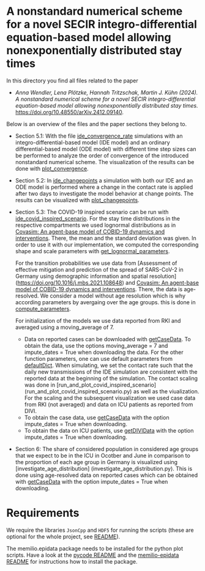 # A nonstandard numerical scheme for a novel SECIR integro-differential equation-based model allowing nonexponentially distributed stay times #

In this directory you find all files related to the paper
- _Anna Wendler, Lena Plötzke, Hannah Tritzschak, Martin J. Kühn (2024). A nonstandard numerical scheme for a novel 
SECIR integro-differential equation-based model allowing nonexponentially distributed stay times._ 
https://doi.org/10.48550/arXiv.2412.09140.

Below is an overview of the files and the paper sections they belong to. 

- Section 5.1: With the file [ide_convergence_rate](ide_convergence_rate.cpp) simulations with an integro-differential-based 
    model (IDE model) and an ordinary differential-based model (ODE model) with different time step sizes can be 
    performed to analyze the order of convergence of the introduced nonstandard numerical scheme. The visualization of 
    the results can be done with [plot_convergence](plot_convergence.py).

- Section 5.2: In [ide_changepoints](ide_chanepoints.cpp) a simulation with both our IDE and an ODE model is performed 
    where a change in the contact rate is applied after two days to investigate the model behavior at change points. 
    The results can be visualized with [plot_changepoints](plot_changepoints.py).

- Section 5.3: The COVID-19 inspired scenario can be run with [ide_covid_inspired_scenario](ide_covid_inspired_scenario.cpp).
    For the stay time distributions in the respective compartments we used lognormal distributions as in 
    [Covasim: An agent-base model of COBID-19 dynamics and interventions](https://doi.org/10.1371/journal.pcbi.1009149).
    There, the mean and the standard deviation was given. In order to use it with our implementation, we computed the 
    corresponding shape and scale parameters with [get_lognormal_parameters](get_lognormal_parameters.py).

    For the transition probabilities we use data from [Assessment of effective mitigation and prediction of the spread of 
    SARS-CoV-2 in Germany using demographic information and spatial resolution] (https://doi.org/10.1016/j.mbs.2021.108648)
    and [Covasim: An agent-base model of COBID-19 dynamics and interventions](https://doi.org/10.1371/journal.pcbi.1009149). 
    There, the data is age-resolved. We consider a model without age resolution which is why according parameters by 
    avergaing over the age groups. this is done in [compute_parameters](compute_parameters.cpp).

    For initialization of the models we use data reported from RKI and averaged using a moving_average of 7.
    - Data on reported cases can be downloaded with [getCaseData](../../../pycode/memilio-epidata/memilio/epidata/getCaseData.py).
        To obtain the data, use the options moving_average = 7 and impute_dates = True when downloading the data. For 
        the other function parameters, one can use default parameters from [defaultDict](../../../pycode/memilio-epidata/memilio/epidata/defaultDict.py).
    When simulating, we set the contact rate such that the daily new transmissions of the IDE simulation are consistent 
    with the reported data at the beginning of the simulation. The contact scaling was done in [run_and_plot_covid_inspired_scenario]
    (run_and_plot_covid_inspired_scenario.py) as well as the viualization. For the scaling and the subsequent visualization 
    we used case data from RKI (not averaged) and data on ICU patients as reported from DIVI.
    - To obtain the case data, use [getCaseData](../../../pycode/memilio-epidata/memilio/epidata/getCaseData.py) with 
    the option impute_dates = True when downloading.
    - To obtain the data on ICU patients, use [getDIVIData](../../../pycode/memilio-epidata/memilio/epidata/getDIVIData.py)
    with the option impute_dates = True when downloading.

- Section 6: The share of considered population in considered age groups that we expect to be in the ICU in Ocotber and 
June in comparison to the proportion of each age group in Germany is visualized using [investigate_age_distribution]
(investigate_age_distribution.py). This is done using age-resolved data on reported cases which can be obtained with 
[getCaseData](../../../pycode/memilio-epidata/memilio/epidata/getCaseData.py) with 
the option impute_dates = True when downloading.



# Requirements
We require the libraries `JsonCpp` and `HDF5` for running the scripts (these are optional for the whole project, see [README](../../README.md)).

The memilio.epidata package needs to be installed for the python plot scripts. 
Have a look at the [pycode README](../../../pycode/README.rst) and the [memilio-epidata README](../../../pycode/memilio-epidata/README.rst) for instructions how to install the package.
